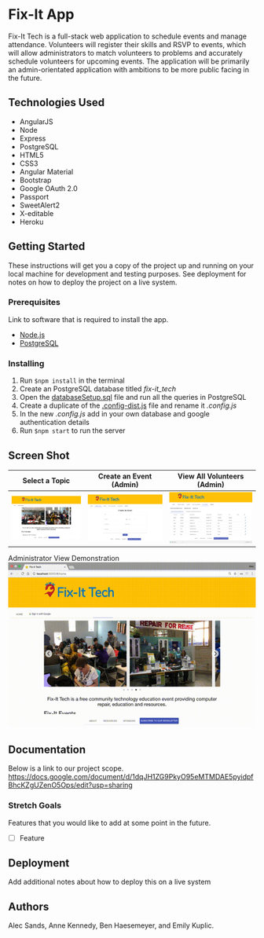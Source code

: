 # Fix-It App

Fix-It Tech is a full-stack web application to schedule events and manage attendance. Volunteers will register their skills and RSVP to events, which will allow administrators to match volunteers to problems and accurately schedule volunteers for upcoming events. The application will be primarily an admin-orientated application with ambitions to be more public facing in the future.

## Technologies Used

- AngularJS
- Node
- Express
- PostgreSQL
- HTML5
- CSS3
- Angular Material
- Bootstrap
- Google OAuth 2.0
- Passport
- SweetAlert2
- X-editable
- Heroku


## Getting Started

These instructions will get you a copy of the project up and running on your local machine for development and testing purposes. See deployment for notes on how to deploy the project on a live system.

### Prerequisites

Link to software that is required to install the app.

- [Node.js](https://nodejs.org/en/)
- [PostgreSQL](https://www.postgresql.org/)


### Installing

1. Run `$npm install` in the terminal
2. Create an PostgreSQL database titled *fix-it_tech*
3. Open the [databaseSetup.sql](databaseSetup.sql) file and run all the queries in PostgreSQL
4. Create a duplicate of the [.config-dist.js](server/.config-dist.js) file and rename it *.config.js*
5. In the new *.config.js* add in your own database and google authentication details
6. Run `$npm start` to run the server


## Screen Shot

Select a Topic                     |  Create an Event (Admin)      |  View All Volunteers (Admin)
:---------------------------------:|:-----------------------------:|:----------------------------:
![](screenshots/Home.jpeg)         |  ![](screenshots/create_event.jpeg)     |  ![](screenshots/volunteers.jpeg)

Administrator View Demonstration
![](screenshots/out.gif)

## Documentation
Below is a link to our project scope.
https://docs.google.com/document/d/1dqJH1ZG9PkyO95eMTMDAE5pyidpfBhcKZgUZenO5Ops/edit?usp=sharing

### Stretch Goals

Features that you would like to add at some point in the future.

- [ ] Feature

## Deployment

Add additional notes about how to deploy this on a live system

## Authors

Alec Sands, Anne Kennedy, Ben Haesemeyer, and Emily Kuplic.
